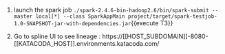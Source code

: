1.  launch the spark job `./spark-2.4.6-bin-hadoop2.6/bin/spark-submit --master local[*] --class SparkAppMain project/target/spark-testjob-1.0-SNAPSHOT-jar-with-dependencies.jar`{{execute T3}}

2. Go to spline UI to see lineage : https://[[HOST_SUBDOMAIN]]-8080-[[KATACODA_HOST]].environments.katacoda.com/